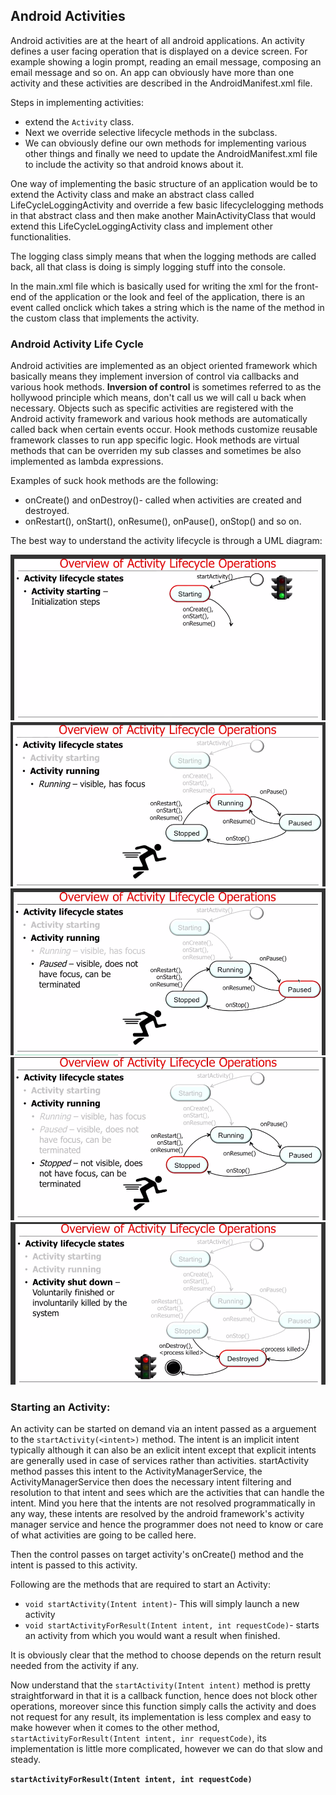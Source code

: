 ## Android Activities

Android activities are at the heart of all android applications. An activity defines a user facing operation that is displayed on a device screen. For example showing a login prompt, reading an email message, composing an email message and so on. An app can obviously have more than one activity and these activities are described in the AndroidManifest.xml file. 

Steps in implementing activities:

- extend the `Activity` class. 
- Next we override selective lifecycle methods in the subclass.
- We can obviously define our own methods for implementing various other things and finally we need to update the AndroidManifest.xml file to include the activity so that android knows about it.

One way of implementing the basic structure of an application would be to extend the Activity class and make an abstract class called LifeCycleLoggingActivity and override a few basic lifecyclelogging methods in that abstract class and then make another MainActivityClass that would extend this LifeCycleLoggingActivity class and implement other functionalities.

The logging class simply means that when the logging methods are called back, all that class is doing is simply logging stuff into the console.  
 
 In the main.xml file which is basically used for writing the xml for the front-end of the application or the look and feel of the application, there is an event called onclick which takes a string which is the name of the method in the custom class that implements the activity.
 
 ### Android Activity Life Cycle
 
 Android activities are implemented as an object oriented framework which basically means they implement inversion of control via callbacks and various hook methods. **Inversion of control** is sometimes referred to as the hollywood principle which means, don't call us we will call u back when necessary. Objects such as specific activities are registered with the Android activity framework and various hook methods are automatically called back when certain events occur. Hook methods customize reusable framework classes to run app specific logic.  Hook methods are virtual methods that can be overriden my sub classes and sometimes be also implemented as lambda expressions.
   
  Examples of suck hook methods are the following:
  
  - onCreate() and onDestroy()- called when activities are created and destroyed.
  - onRestart(), onStart(), onResume(), onPause(), onStop() and so on.
  
The best way to understand the activity lifecycle is through a UML diagram:

![](https://raw.githubusercontent.com/RiflerRick/AndroidDev/master/assets/starting.PNG)
![](https://raw.githubusercontent.com/RiflerRick/AndroidDev/master/assets/running.PNG)
![](https://raw.githubusercontent.com/RiflerRick/AndroidDev/master/assets/paused.PNG)
![](https://raw.githubusercontent.com/RiflerRick/AndroidDev/master/assets/stopped.PNG)
![](https://raw.githubusercontent.com/RiflerRick/AndroidDev/master/assets/destroyed.PNG)

### Starting an Activity:

An activity can be started on demand via an intent passed as a arguement to the `startActivity(<intent>)` method. The intent is an implicit intent typically although it can also be an exlicit intent except that explicit intents are generally used in case of services rather than activities. startActivity method passes this intent to the ActivityManagerService, the ActivityManagerService then does the necessary intent filtering and resolution to that intent and sees which are the activities that can handle the intent. Mind you here that the intents are not resolved programmatically in any way, these intents are resolved by the android framework's activity manager service and hence the programmer does not need to know or care of what activities are going to be called here.
 
 Then the control passes on target activity's onCreate() method and the intent is passed to this activity.
 
 Following are the methods that are required to start an Activity:
 - `void startActivity(Intent intent)`- This will simply launch a new activity
 - `void startActivityForResult(Intent intent, int requestCode)`- starts an activity from which you would want a result when finished. 
 
 It is obviously clear that the method to choose depends on the return result needed from the activity if any.
 
 Now understand that the `startActivity(Intent intent)` method is pretty straightforward in that it is a callback function, hence does not block other operations, moreover since this function simply calls the activity and does not request for any result, its implementation is less complex and easy to make however when it comes to the other method, `startActivityForResult(Intent intent, inr requestCode)`, its implementation is little more complicated, however we can do that slow and steady.
 
 **`startActivityForResult(Intent intent, int requestCode)`**
 
 
 
 
 
 
 
